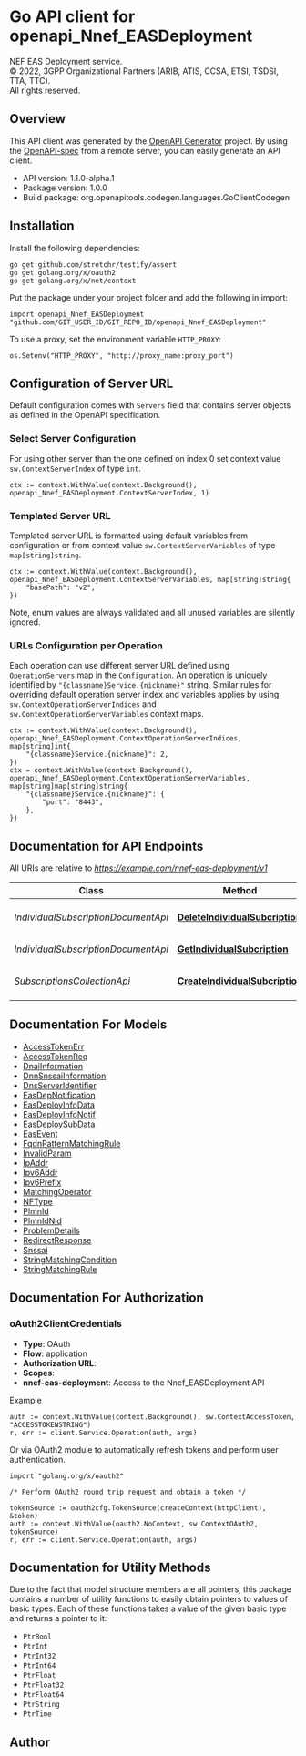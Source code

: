 # Go API client for openapi_Nnef_EASDeployment

NEF EAS Deployment service.  
© 2022, 3GPP Organizational Partners (ARIB, ATIS, CCSA, ETSI, TSDSI, TTA, TTC).  
All rights reserved.


## Overview
This API client was generated by the [OpenAPI Generator](https://openapi-generator.tech) project.  By using the [OpenAPI-spec](https://www.openapis.org/) from a remote server, you can easily generate an API client.

- API version: 1.1.0-alpha.1
- Package version: 1.0.0
- Build package: org.openapitools.codegen.languages.GoClientCodegen

## Installation

Install the following dependencies:

```shell
go get github.com/stretchr/testify/assert
go get golang.org/x/oauth2
go get golang.org/x/net/context
```

Put the package under your project folder and add the following in import:

```golang
import openapi_Nnef_EASDeployment "github.com/GIT_USER_ID/GIT_REPO_ID/openapi_Nnef_EASDeployment"
```

To use a proxy, set the environment variable `HTTP_PROXY`:

```golang
os.Setenv("HTTP_PROXY", "http://proxy_name:proxy_port")
```

## Configuration of Server URL

Default configuration comes with `Servers` field that contains server objects as defined in the OpenAPI specification.

### Select Server Configuration

For using other server than the one defined on index 0 set context value `sw.ContextServerIndex` of type `int`.

```golang
ctx := context.WithValue(context.Background(), openapi_Nnef_EASDeployment.ContextServerIndex, 1)
```

### Templated Server URL

Templated server URL is formatted using default variables from configuration or from context value `sw.ContextServerVariables` of type `map[string]string`.

```golang
ctx := context.WithValue(context.Background(), openapi_Nnef_EASDeployment.ContextServerVariables, map[string]string{
	"basePath": "v2",
})
```

Note, enum values are always validated and all unused variables are silently ignored.

### URLs Configuration per Operation

Each operation can use different server URL defined using `OperationServers` map in the `Configuration`.
An operation is uniquely identified by `"{classname}Service.{nickname}"` string.
Similar rules for overriding default operation server index and variables applies by using `sw.ContextOperationServerIndices` and `sw.ContextOperationServerVariables` context maps.

```golang
ctx := context.WithValue(context.Background(), openapi_Nnef_EASDeployment.ContextOperationServerIndices, map[string]int{
	"{classname}Service.{nickname}": 2,
})
ctx = context.WithValue(context.Background(), openapi_Nnef_EASDeployment.ContextOperationServerVariables, map[string]map[string]string{
	"{classname}Service.{nickname}": {
		"port": "8443",
	},
})
```

## Documentation for API Endpoints

All URIs are relative to *https://example.com/nnef-eas-deployment/v1*

Class | Method | HTTP request | Description
------------ | ------------- | ------------- | -------------
*IndividualSubscriptionDocumentApi* | [**DeleteIndividualSubcription**](docs/IndividualSubscriptionDocumentApi.md#deleteindividualsubcription) | **Delete** /subscriptions/{subscriptionId} | unsubscribe from notifications
*IndividualSubscriptionDocumentApi* | [**GetIndividualSubcription**](docs/IndividualSubscriptionDocumentApi.md#getindividualsubcription) | **Get** /subscriptions/{subscriptionId} | retrieve subscription
*SubscriptionsCollectionApi* | [**CreateIndividualSubcription**](docs/SubscriptionsCollectionApi.md#createindividualsubcription) | **Post** /subscriptions | subscribe to notifications


## Documentation For Models

 - [AccessTokenErr](docs/AccessTokenErr.md)
 - [AccessTokenReq](docs/AccessTokenReq.md)
 - [DnaiInformation](docs/DnaiInformation.md)
 - [DnnSnssaiInformation](docs/DnnSnssaiInformation.md)
 - [DnsServerIdentifier](docs/DnsServerIdentifier.md)
 - [EasDepNotification](docs/EasDepNotification.md)
 - [EasDeployInfoData](docs/EasDeployInfoData.md)
 - [EasDeployInfoNotif](docs/EasDeployInfoNotif.md)
 - [EasDeploySubData](docs/EasDeploySubData.md)
 - [EasEvent](docs/EasEvent.md)
 - [FqdnPatternMatchingRule](docs/FqdnPatternMatchingRule.md)
 - [InvalidParam](docs/InvalidParam.md)
 - [IpAddr](docs/IpAddr.md)
 - [Ipv6Addr](docs/Ipv6Addr.md)
 - [Ipv6Prefix](docs/Ipv6Prefix.md)
 - [MatchingOperator](docs/MatchingOperator.md)
 - [NFType](docs/NFType.md)
 - [PlmnId](docs/PlmnId.md)
 - [PlmnIdNid](docs/PlmnIdNid.md)
 - [ProblemDetails](docs/ProblemDetails.md)
 - [RedirectResponse](docs/RedirectResponse.md)
 - [Snssai](docs/Snssai.md)
 - [StringMatchingCondition](docs/StringMatchingCondition.md)
 - [StringMatchingRule](docs/StringMatchingRule.md)


## Documentation For Authorization



### oAuth2ClientCredentials


- **Type**: OAuth
- **Flow**: application
- **Authorization URL**: 
- **Scopes**: 
 - **nnef-eas-deployment**: Access to the Nnef_EASDeployment API

Example

```golang
auth := context.WithValue(context.Background(), sw.ContextAccessToken, "ACCESSTOKENSTRING")
r, err := client.Service.Operation(auth, args)
```

Or via OAuth2 module to automatically refresh tokens and perform user authentication.

```golang
import "golang.org/x/oauth2"

/* Perform OAuth2 round trip request and obtain a token */

tokenSource := oauth2cfg.TokenSource(createContext(httpClient), &token)
auth := context.WithValue(oauth2.NoContext, sw.ContextOAuth2, tokenSource)
r, err := client.Service.Operation(auth, args)
```


## Documentation for Utility Methods

Due to the fact that model structure members are all pointers, this package contains
a number of utility functions to easily obtain pointers to values of basic types.
Each of these functions takes a value of the given basic type and returns a pointer to it:

* `PtrBool`
* `PtrInt`
* `PtrInt32`
* `PtrInt64`
* `PtrFloat`
* `PtrFloat32`
* `PtrFloat64`
* `PtrString`
* `PtrTime`

## Author



